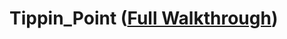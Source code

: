 # Tippin_Point ([Full Walkthrough](https://github.com/pmannuel/Tippin_Point/blob/master/ToTipOrNotToTip.Rmd))

